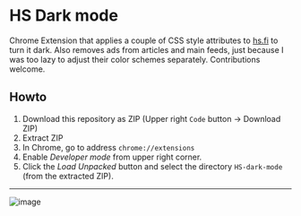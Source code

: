 # HS Dark mode

Chrome Extension that applies a couple of CSS style attributes to [hs.fi](https://hs.fi) to turn it dark. Also removes ads from articles and main feeds, just because I was too lazy to adjust their color schemes separately. Contributions welcome.

## Howto

1. Download this repository as ZIP (Upper right `Code` button -> Download ZIP)
2. Extract ZIP
3. In Chrome, go to address `chrome://extensions`
4. Enable _Developer mode_ from upper right corner.
5. Click the _Load Unpacked_ button and select the directory `HS-dark-mode` (from the extracted ZIP).

---

![image](https://user-images.githubusercontent.com/50331907/149673314-686ae4d7-482f-42cd-820c-5d444f36c3d8.png)

